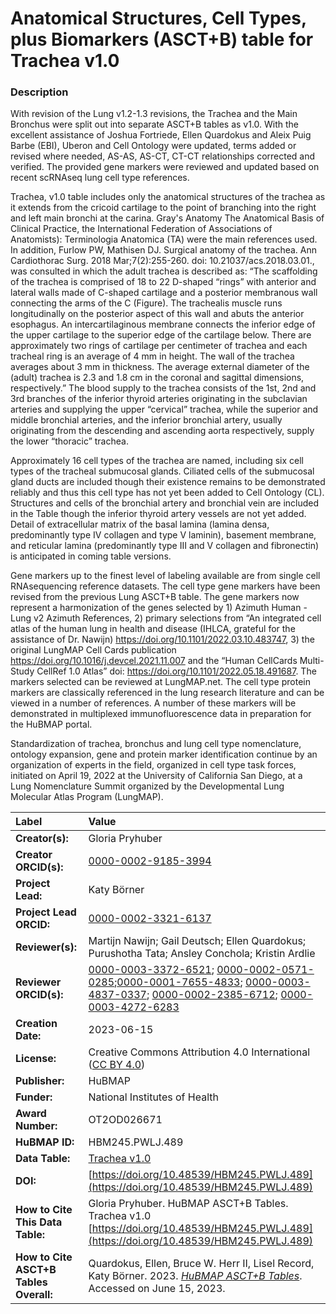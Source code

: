 # Anatomical Structures, Cell Types, plus Biomarkers (ASCT+B) table for Trachea v1.0

### Description
With revision of the Lung v1.2-1.3 revisions, the Trachea and the Main Bronchus were split out into separate ASCT+B tables as v1.0.  With the excellent assistance of Joshua Fortriede, Ellen Quardokus and Aleix Puig Barbe (EBI), Uberon and Cell Ontology were updated, terms added or revised where needed, AS-AS, AS-CT, CT-CT relationships corrected and verified. The provided gene markers were reviewed and updated based on recent scRNAseq lung cell type references.

Trachea, v1.0 table includes only the anatomical structures of the trachea as it extends from the cricoid cartilage to the point of branching into the right and left main bronchi at the carina. Gray's Anatomy The Anatomical Basis of Clinical Practice, the International Federation of Associations of Anatomists): Terminologia Anatomica (TA) were the main references used. In addition, Furlow PW, Mathisen DJ. Surgical anatomy of the trachea. Ann Cardiothorac Surg. 2018 Mar;7(2):255-260. doi: 10.21037/acs.2018.03.01., was consulted in which the adult trachea is described as: “The scaffolding of the trachea is comprised of 18 to 22 D-shaped “rings” with anterior and lateral walls made of C-shaped cartilage and a posterior membranous wall connecting the arms of the C (Figure). The trachealis muscle runs longitudinally on the posterior aspect of this wall and abuts the anterior esophagus. An intercartilaginous membrane connects the inferior edge of the upper cartilage to the superior edge of the cartilage below. There are approximately two rings of cartilage per centimeter of trachea and each tracheal ring is an average of 4 mm in height. The wall of the trachea averages about 3 mm in thickness. The average external diameter of the (adult) trachea is 2.3 and 1.8 cm in the coronal and sagittal dimensions, respectively.”  The blood supply to the trachea consists of the 1st, 2nd and 3rd branches of the inferior thyroid arteries originating in the subclavian arteries and supplying the upper “cervical” trachea, while the superior and middle bronchial arteries, and the inferior bronchial artery, usually originating from the descending and ascending aorta respectively, supply the lower “thoracic” trachea.

 Approximately 16 cell types of the trachea are named, including six cell types of the tracheal submucosal glands. Ciliated cells of the submucosal gland ducts are included though their existence remains to be demonstrated reliably and thus this cell type has not yet been added to Cell Ontology (CL). Structures and cells of the bronchial artery and bronchial vein are included in the Table though the inferior thyroid artery vessels are not yet added.  Detail of extracellular matrix of the basal lamina (lamina densa, predominantly type IV collagen and type V laminin), basement membrane, and reticular lamina (predominantly type III and V collagen and fibronectin) is anticipated in coming table versions. 

Gene markers up to the finest level of labeling available are from single cell RNAsequencing reference datasets.  The cell type gene markers have been revised from the previous Lung ASCT+B table.  The gene markers now represent a harmonization of the genes selected by 1) Azimuth Human - Lung v2 Azimuth References, 2) primary selections from “An integrated cell atlas of the human lung in health and disease (IHLCA, grateful for the assistance of Dr. Nawijn) https://doi.org/10.1101/2022.03.10.483747, 3) the original LungMAP Cell Cards publication https://doi.org/10.1016/j.devcel.2021.11.007  and the “Human CellCards Multi-Study CellRef 1.0 Atlas” doi: https://doi.org/10.1101/2022.05.18.491687.  The markers selected can be reviewed at LungMAP.net. The cell type protein markers are classically referenced in the lung research literature and can be viewed in a number of references. A number of these markers will be demonstrated in multiplexed immunofluorescence data in preparation for the HuBMAP portal.

Standardization of trachea, bronchus and lung cell type nomenclature, ontology expansion, gene and protein marker identification continue by an organization of experts in the field, organized in cell type task forces, initiated on April 19, 2022 at the University of California San Diego, at a Lung Nomenclature Summit organized by the Developmental Lung Molecular Atlas Program (LungMAP).

| Label | Value |
| :------------- |:-------------|
| **Creator(s):** | Gloria Pryhuber |
| **Creator ORCID(s):** | [0000-0002-9185-3994](https://orcid.org/0000-0002-9185-3994) |
| **Project Lead:** | Katy B&ouml;rner |
| **Project Lead ORCID:** | [0000-0002-3321-6137](https://orcid.org/0000-0002-3321-6137) |
| **Reviewer(s):** | Martijn Nawijn; Gail Deutsch; Ellen Quardokus; Purushotha Tata; Ansley Conchola; Kristin Ardlie |
| **Reviewer ORCID(s):** |[0000-0003-3372-6521](https://orcid.org/0000-0003-3372-6521); [0000-0002-0571-0285](https://orcid.org/0000-0002-0571-0285);[0000-0001-7655-4833](https://orcid.org/0000-0001-7655-4833); [0000-0003-4837-0337](https://orcid.org/0000-0003-4837-0337); [0000-0002-2385-6712](https://orcid.org/0000-0002-2385-6712); [0000-0003-4272-6283](https://orcid.org/0000-0003-4272-6283)|
| **Creation Date:** | 2023-06-15 |
| **License:** | Creative Commons Attribution 4.0 International ([CC BY 4.0](https://creativecommons.org/licenses/by/4.0/)) |
| **Publisher:** | HuBMAP |
| **Funder:** | National Institutes of Health |
| **Award Number:** | OT2OD026671 |
| **HuBMAP ID:** | HBM245.PWLJ.489 |
| **Data Table:** | [Trachea v1.0](https://hubmapconsortium.github.io/ccf-releases/v1.4/asct-b/asct-b-vh-trachea.csv) |
| **DOI:** | [https://doi.org/10.48539/HBM245.PWLJ.489](https://doi.org/10.48539/HBM245.PWLJ.489) |
| **How to Cite This Data Table:** | Gloria Pryhuber. HuBMAP ASCT+B Tables. Trachea v1.0 [https://doi.org/10.48539/HBM245.PWLJ.489](https://doi.org/10.48539/HBM245.PWLJ.489) |
| **How to Cite ASCT+B Tables Overall:** | Quardokus, Ellen, Bruce W. Herr II, Lisel Record, Katy B&ouml;rner. 2023. [*HuBMAP ASCT+B Tables*](https://humanatlas.io/asctb-tables). Accessed on June 15, 2023. |
